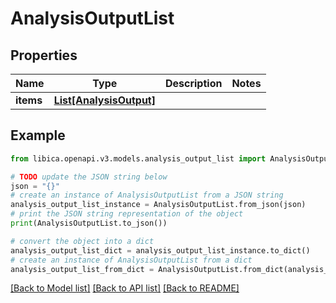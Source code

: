 # AnalysisOutputList


## Properties

Name | Type | Description | Notes
------------ | ------------- | ------------- | -------------
**items** | [**List[AnalysisOutput]**](AnalysisOutput.md) |  | 

## Example

```python
from libica.openapi.v3.models.analysis_output_list import AnalysisOutputList

# TODO update the JSON string below
json = "{}"
# create an instance of AnalysisOutputList from a JSON string
analysis_output_list_instance = AnalysisOutputList.from_json(json)
# print the JSON string representation of the object
print(AnalysisOutputList.to_json())

# convert the object into a dict
analysis_output_list_dict = analysis_output_list_instance.to_dict()
# create an instance of AnalysisOutputList from a dict
analysis_output_list_from_dict = AnalysisOutputList.from_dict(analysis_output_list_dict)
```
[[Back to Model list]](../README.md#documentation-for-models) [[Back to API list]](../README.md#documentation-for-api-endpoints) [[Back to README]](../README.md)


